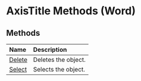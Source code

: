 
# AxisTitle Methods (Word)

## Methods



|**Name**|**Description**|
|:-----|:-----|
|[Delete](6d4d05c5-8319-5df7-c892-02d9e15e18d4.md)|Deletes the object.|
|[Select](b2eb7113-90c3-27e6-6dff-339ee82f10ab.md)|Selects the object.|
